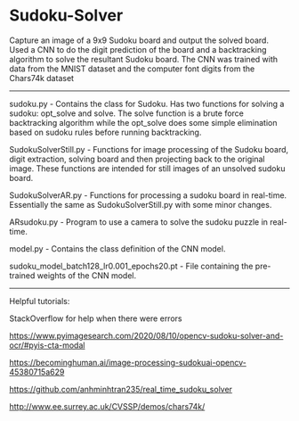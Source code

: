 # Sudoku-Solver

Capture an image of a 9x9 Sudoku board and output the solved board. Used a CNN to do the digit prediction of the board and a backtracking algorithm to solve the resultant Sudoku board. The CNN was trained with data from the MNIST dataset and the computer font digits from the Chars74k dataset

--------------------------------------------------------------------------------------------------------------------------------------------------------------------
sudoku.py - Contains the class for Sudoku. Has two functions for solving a sudoku: opt_solve and solve. The solve function is a brute force backtracking algorithm while the opt_solve does some simple elimination based on sudoku rules before running backtracking. 

SudokuSolverStill.py - Functions for image processing of the Sudoku board, digit extraction, solving board and then projecting back to the original image. These functions are intended for still images of an unsolved sudoku board.

SudokuSolverAR.py - Functions for processing a sudoku board in real-time. Essentially the same as SudokuSolverStill.py with some minor changes.

ARsudoku.py - Program to use a camera to solve the sudoku puzzle in real-time.

model.py - Contains the class definition of the CNN model.

sudoku_model_batch128_lr0.001_epochs20.pt - File containing the pre-trained weights of the CNN model.

--------------------------------------------------------------------------------------------------------------------------------------------------------------------

Helpful tutorials:

StackOverflow for help when there were errors

https://www.pyimagesearch.com/2020/08/10/opencv-sudoku-solver-and-ocr/#pyis-cta-modal

https://becominghuman.ai/image-processing-sudokuai-opencv-45380715a629

https://github.com/anhminhtran235/real_time_sudoku_solver

http://www.ee.surrey.ac.uk/CVSSP/demos/chars74k/
